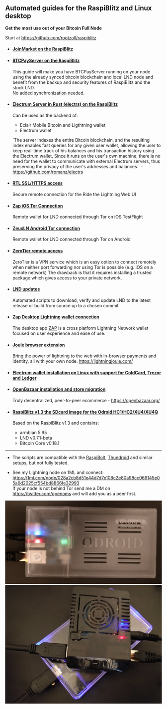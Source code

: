 ## Automated guides for the RaspiBlitz and Linux desktop
**Get the most use out of your Bitcoin Full Node**

Start at <https://github.com/rootzoll/raspiblitz>

* #### [JoinMarket on the RaspiBlitz](joinmarket/README.md)

* #### [BTCPayServer on the RaspiBlitz](BTCPayServer/README.md)

    This guide will make you have BTCPayServer running on your node using the already synced bitcoin blockchain and local LND node and benefit from the backup and security features of RaspiBlitz and the stock LND.  
    No added synchronization needed. 

* #### [Electrum Server in Rust (electrs) on the RaspiBlitz](electrs/README.md)
    Can be used as the backend of:
    * Eclair Mobile Bitcoin and Ligthtning wallet
    * Electrum wallet

    \`The server indexes the entire Bitcoin blockchain, and the resulting index enables fast queries for any given user wallet, allowing the user to keep real-time track of his balances and his transaction history using the Electrum wallet. Since it runs on the user's own machine, there is no need for the wallet to communicate with external Electrum servers, thus preserving the privacy of the user's addresses and balances.\` - <https://github.com/romanz/electrs>

* #### [RTL SSL/HTTPS access](nginx/README.md)
    Secure remote connection for the Ride the Lightning Web UI

* #### [Zap iOS Tor Connection](Zap_to_RaspiBlitz_through_Tor.md)
    Remote wallet for LND connected through Tor on iOS TestFlight
    
* #### [ZeusLN Android Tor connection](Zeus_to_RaspiBlitz_through_Tor.md)
    Remote wallet for LND connected through Tor on Android

* #### [ZeroTier remote access](zerotier/README.md)

    ZeroTier is a VPN service which is an easy option to connect remotely when neither port forwarding nor using Tor is possible (e.g. iOS on a remote network)
    The drawback is that it requires installing a trusted package which gives access to your private network.

* #### [LND updates](https://github.com/openoms/lightning-node-management/blob/master/lnd.updates/README.md)
    Automated scripts to download, verify and update LND to the latest release or build from source up to a chosen commit.

* #### [Zap Desktop Lightning wallet connection](ZAPtoRaspiBolt/README.md)  
    The desktop app [ZAP](https://github.com/LN-Zap/zap-desktop) is a cross platform Lightning Network wallet focused on user experience and ease of use.

* #### [Joule browser extension](JouleToRaspiBlitz.md) 
    Bring the power of lightning to the web with in-browser payments and identity, all with your own node. <https://lightningjoule.com/>

* #### [Electrum wallet installation on Linux with support for ColdCard, Trezor and Ledger](Electrum_ColdCard_Trezor_Ledger_EPS.md)

* #### [OpenBazaar installation and store migration](https://gist.github.com/openoms/ba843f7c44ff9c7ca0b5a80e12a0aeb4)
    Truly decentralized, peer-to-peer ecommerce - https://openbazaar.org/
* #### [RaspiBlitz v1.3 the SDcard image for the Odroid HC1/HC2/XU4/XU4Q](https://github.com/openoms/raspiblitz/releases/tag/v1.3)
    Based on the RaspiBlitz v1.3 and contains:
    * armbian 5.95
    * LND v0.7.1-beta 
    * Bitcoin Core v0.18.1
***
* The scripts are compatible with the [RaspiBolt](https://stadicus.github.io/RaspiBolt/), [Thundroid](https://magazine.odroid.com/article/thundroid-perfect-bitcoin-lightning-node/) and similar setups, but not fully tested. 

* See my Lightning node on 1ML and connect: <https://1ml.com/node/028a2cb8d51e44d7d7e108c2e80a98cc069145e05a6d2025cf554bd8866fe32993>  
If your node is not behind Tor send me a DM on <https://twitter.com/openoms> and will add you as a peer first.

![Odroid HC1](images/HC1.jpeg)
![Odroid XU4](images/XU4.jpeg)